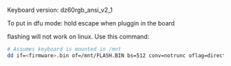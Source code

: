 Keyboard version: dz60rgb_ansi_v2_1

To put in dfu mode: hold escape when pluggin in the board

flashing will not work on linux. Use this command:
```bash
# Assumes keyboard is mounted in /mnt
dd if=<firmware>.bin of=/mnt/FLASH.BIN bs=512 conv=notrunc oflag=direct,sync
```
